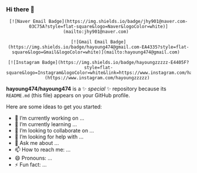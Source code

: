 ### Hi there 👋

<div align=center>
  <span>
    
    [![Naver Email Badge](https://img.shields.io/badge/jhy901@naver.com-03C75A?style=flat-square&logo=Naver&logoColor=white)](mailto:jhy901@naver.com)  
  
    [![Gmail Email Badge](https://img.shields.io/badge/hayoung474@gmail.com-EA4335?style=flat-square&logo=Gmail&logoColor=white)](mailto:hayoung474@gmail.com)  
  
    [![Instagram Badge](https://img.shields.io/badge/hayoungzzzzz-E4405F?style=flat-square&logo=Instagram&logoColor=white&link=https://www.instagram.com/hayoungzzzzz)](https://www.instagram.com/hayoungzzzzz) 
    
  </span>
  
</div>


**hayoung474/hayoung474** is a ✨ _special_ ✨ repository because its `README.md` (this file) appears on your GitHub profile.

Here are some ideas to get you started:

- 🔭 I’m currently working on ...
- 🌱 I’m currently learning ...
- 👯 I’m looking to collaborate on ...
- 🤔 I’m looking for help with ...
- 💬 Ask me about ...
- 📫 How to reach me: ...
- 😄 Pronouns: ...
- ⚡ Fun fact: ...

